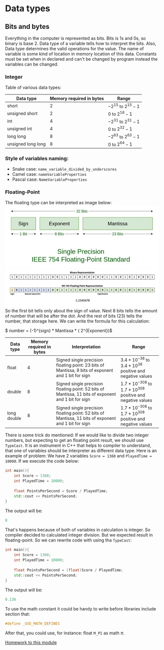 # Data types

## Bits and bytes

Everything in the computer is represented as bits. Bits is 1s and 0s, so binary is base 2. Data type of a variable tells how to interpret the bits. Also, Data type determines the valid operations for the value. The name of variable is some kind of location in memory location of this data. Constants must be set when in declared and can't be changed by program instead the variables can be changed.

### 

### Integer

Table of various data types: 

|**Data type**     |**Memory required in bytes**|**Range**                  |
|------------------|----------------------------|---------------------------|
|short             |2                           |$-2^{15}$  to  $2^{15} - 1$|
|unsigned short    |2                           |$0$  to  $2^{16}-1$        |
|int               |4                           |$-2^{31}$  to  $2^{31} - 1$|
|unsigned int      |4                           |$0$  to  $2^{32} - 1$      |
|long long         |8                           |$-2^{63}$  to  $2^{63} - 1$|
|unsigned long long|8                           |$0$  to  $2^{64} - 1$      |

### Style of variables naming:
- Snake case:
`name_variable_divided_by_underscores`
- Camel case:
`nameVariableProperties`
- Pascal case:
`NameVariableProperties`

### Floating-Point

The floating type can be interpreted as image below:
![alt text](1_fx1AB7wK2vkqkM_JDReMSQ.jpg)
![alt text](0067-Floating-Point_Representation_Feature_Image.webp)
So the first bit tells only about the sign of value. Next 8 bits tells the amount of number that will be after the dot. And the rest of bits (23) tells the number, that storage here. We can write the formula for this calculation:

$ number = (-1)^{sign} * Mantissa * ( 2^{Exponent})$

|**Data type**     |**Memory required in bytes**|**Interpretation**|**Range**                  |
|------------------|----------------------------|------------------|---------------------------|
|float             |4                           |Signed single precision floating point: 23 bits of Mantissa, 8 bits of exponent and 1 bit for sign|$3.4*10^{-38}$  to  $3.4*10^{38}$ positive and negative values|
|double            |8                           |Signed single precision floating point: 52 bits of Mantissa, 11 bits of exponent and 1 bit for sign|$1.7*10^{-308}$  to  $1.7*10^{308}$ positive and negative values        |
|long double       |8                           |Signed single precision floating point: 52 bits of Mantissa, 11 bits of exponent and 1 bit for sign|$1.7*10^{-308}$  to  $1.7*10^{308}$ positive and negative values        |

There is some trick do mentioned:
If we would like to divide two integer numbers, but expecting to get an floating point result, we should use `TypeCast`. It is an instrument in C++ that helps to compiler to understand, that one of variables should be interpreter as different data type. Here is an example of problem:
We have 2 variables `Score = 1360` and `PlayedTime = 10000`. If we execute the code below:
```C++
int main(){
    int Score = 1360;
    int PlayedTime = 10000;

    float PointsPerSecond = Score / PlayedTime;
    std::cout << PointsPerSecond;
} 
```
The output will be:
```C++
0
```
That's happens because of both of variables in calculation is integer. So compiler decided to calculated integer division. But we expected result in floating-point. So we can rewrite code with using tha `TypeCast`:
```C++
int main(){
    int Score = 1360;
    int PlayedTime = 10000;

    float PointsPerSecond = (float)Score / PlayedTime;
    std::cout << PointsPerSecond;
} 
```
The output will be:
```C++
0.136
```

To use the math constant it could be handy to write before libraries include section that:
```c++
#define _USE_MATH_DEFINES
```

After that, you could use, for instance: float `M_PI` as math $\pi$.

[Homework to this module](/Course_1_Introduction/Module_2/1_Distance/Distance.md)